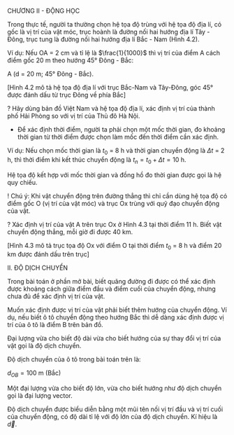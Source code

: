 CHƯƠNG II - ĐỘNG HỌC

Trong thực tế, người ta thường chọn hệ tọa độ trùng với hệ tọa độ địa lí, có gốc là vị trí của vật móc, trục hoành là đường nối hai hướng địa lí Tây - Đông, trục tung là đường nối hai hướng địa lí Bắc - Nam (Hình 4.2).

Ví dụ: Nếu OA = 2 cm và tỉ lệ là $\frac{1}{1000}$ thì vị trí của điểm A cách điểm gốc 20 m theo hướng 45° Đông - Bắc:

A (d = 20 m; 45° Đông - Bắc).

[Hình 4.2 mô tả hệ tọa độ địa lí với trục Bắc-Nam và Tây-Đông, góc 45° được đánh dấu từ trục Đông về phía Bắc]

? Hãy dùng bản đồ Việt Nam và hệ tọa độ địa lí, xác định vị trí của thành phố Hải Phòng so với vị trí của Thủ đô Hà Nội.

- Để xác định thời điểm, người ta phải chọn một mốc thời gian, đo khoảng thời gian từ thời điểm được chọn làm mốc đến thời điểm cần xác định.

Ví dụ: Nếu chọn mốc thời gian là $t_0$ = 8 h và thời gian chuyển động là $\Delta t$ = 2 h, thì thời điểm khi kết thúc chuyển động là $t_n = t_0 + \Delta t = 10$ h.

Hệ tọa độ kết hợp với mốc thời gian và đồng hồ đo thời gian được gọi là hệ quy chiếu.

! Chú ý: Khi vật chuyển động trên đường thẳng thì chỉ cần dùng hệ tọa độ có điểm gốc O (vị trí của vật móc) và trục Ox trùng với quỹ đạo chuyển động của vật.

? Xác định vị trí của vật A trên trục Ox ở Hình 4.3 tại thời điểm 11 h. Biết vật chuyển động thẳng, mỗi giờ đi được 40 km.

[Hình 4.3 mô tả trục tọa độ Ox với điểm O tại thời điểm $t_0$ = 8 h và điểm 20 km được đánh dấu trên trục]

II. ĐỘ DỊCH CHUYỂN

Trong bài toán ở phần mở bài, biết quãng đường đi được có thể xác định được khoảng cách giữa điểm đầu và điểm cuối của chuyển động, nhưng chưa đủ để xác định vị trí của vật.

Muốn xác định được vị trí của vật phải biết thêm hướng của chuyển động. Ví dụ, nếu biết ô tô chuyển động theo hướng Bắc thì dễ dàng xác định được vị trí của ô tô là điểm B trên bản đồ.

Đại lượng vừa cho biết độ dài vừa cho biết hướng của sự thay đổi vị trí của vật gọi là độ dịch chuyển.

Độ dịch chuyển của ô tô trong bài toán trên là:

$d_{OB} = 100$ m (Bắc)

Một đại lượng vừa cho biết độ lớn, vừa cho biết hướng như độ dịch chuyển gọi là đại lượng vector.

Độ dịch chuyển được biểu diễn bằng một mũi tên nối vị trí đầu và vị trí cuối của chuyển động, có độ dài tỉ lệ với độ lớn của độ dịch chuyển. Kí hiệu là $\vec{d}$.